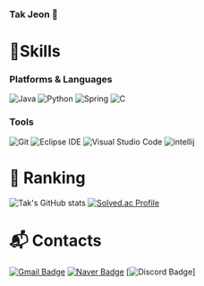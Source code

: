 ### Tak Jeon 👋

# 💪Skills
### Platforms & Languages
![Java](https://img.shields.io/badge/Java-007396.svg?&style=for-the-badge&logo=Java&logoColor=white)
![Python](https://img.shields.io/badge/Python-3776AB.svg?&style=for-the-badge&logo=Python&logoColor=white)
![Spring](https://img.shields.io/badge/Spring-6DB33F.svg?&style=for-the-badge&logo=Spring&logoColor=white)
![C](https://img.shields.io/badge/C-00599C?style=for-the-badge&logo=c&logoColor=white)



### Tools
![Git](https://img.shields.io/badge/Git-F05032.svg?&style=for-the-badge&logo=Git&logoColor=white)
![Eclipse IDE](https://img.shields.io/badge/Eclipse%20IDE-2C2255.svg?&style=for-the-badge&logo=Eclipse%20IDE&logoColor=white)
![Visual Studio Code](https://img.shields.io/badge/Visual%20Studio%20Code-007ACC.svg?&style=for-the-badge&logo=Visual%20Studio%20Code&logoColor=white)
<img alt="intellij" src ="https://img.shields.io/badge/intellij-3776AB.svg?&style=for-the-badge&logo=intellijidea&logoColor=white"/>

# 🚩 Ranking

![Tak's GitHub stats](https://github-readme-stats.vercel.app/api?username=JEONTAK&show_icons=true&theme=radical)
[![Solved.ac Profile](http://mazassumnida.wtf/api/v2/generate_badge?boj=tak980418)](https://solved.ac/tak980418/)
 
# :mailbox_with_mail: Contacts
[![Gmail Badge](https://img.shields.io/badge/Gmail-d14836?style=flat-square&logo=Gmail&logoColor=white&link=mailto:tak980418@gmail.com)](mailto:tak9890418@gmail.com)
[![Naver Badge](https://img.shields.io/badge/Naver-03C75A?style=flat-square&logo=Naver&logoColor=white&link=mailto:tak980418@naver.com)](mailto:tak980418@naver.com)
[![Discord Badge](https://img.shields.io/badge/Discord-7289DA?style=for-the-badge&logo=discord&logoColor=white&&link=328079019931336717)]

